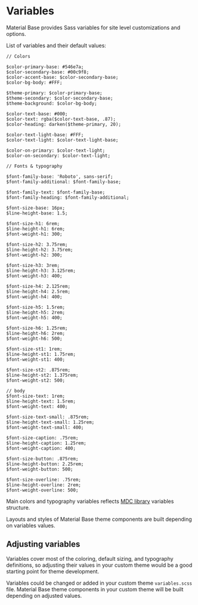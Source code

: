 Variables
=========

Material Base provides Sass variables for site level customizations and options.

List of variables and their default values:

~~~
// Colors

$color-primary-base: #546e7a;
$color-secondary-base: #00c9f8;
$color-accent-base: $color-secondary-base;
$color-bg-body: #FFF;

$theme-primary: $color-primary-base;
$theme-secondary: $color-secondary-base;
$theme-background: $color-bg-body;

$color-text-base: #000;
$color-text: rgba($color-text-base, .87);
$color-heading: darken($theme-primary, 20);

$color-text-light-base: #FFF;
$color-text-light: $color-text-light-base;

$color-on-primary: $color-text-light;
$color-on-secondary: $color-text-light;

// Fonts & typography

$font-family-base: 'Roboto', sans-serif;
$font-family-additional: $font-family-base;

$font-family-text: $font-family-base;
$font-family-heading: $font-family-additional;

$font-size-base: 16px;
$line-height-base: 1.5;

$font-size-h1: 6rem;
$line-height-h1: 6rem;
$font-weight-h1: 300;

$font-size-h2: 3.75rem;
$line-height-h2: 3.75rem;
$font-weight-h2: 300;

$font-size-h3: 3rem;
$line-height-h3: 3.125rem;
$font-weight-h3: 400;

$font-size-h4: 2.125rem;
$line-height-h4: 2.5rem;
$font-weight-h4: 400;

$font-size-h5: 1.5rem;
$line-height-h5: 2rem;
$font-weight-h5: 400;

$font-size-h6: 1.25rem;
$line-height-h6: 2rem;
$font-weight-h6: 500;

$font-size-st1: 1rem;
$line-height-st1: 1.75rem;
$font-weight-st1: 400;

$font-size-st2: .875rem;
$line-height-st2: 1.375rem;
$font-weight-st2: 500;
 
// body 
$font-size-text: 1rem;
$line-height-text: 1.5rem;
$font-weight-text: 400;

$font-size-text-small: .875rem;
$line-height-text-small: 1.25rem;
$font-weight-text-small: 400;

$font-size-caption: .75rem;
$line-height-caption: 1.25rem;
$font-weight-caption: 400;

$font-size-button: .875rem;
$line-height-button: 2.25rem;
$font-weight-button: 500;

$font-size-overline: .75rem;
$line-height-overline: 2rem;
$font-weight-overline: 500;
~~~

Main colors and typography variables reflects [MDC library](mdc.md) variables structure. 

Layouts and styles of Material Base theme components are built depending on variables values. 

Adjusting variables
-------------------

Variables cover most of the coloring, default sizing, and typography definitions, so adjusting their values in your custom theme would be a good starting point for theme development.

Variables could be changed or added in your custom theme `variables.scss` file. Material Base theme components in your custom theme will be built depending on adjusted values.
